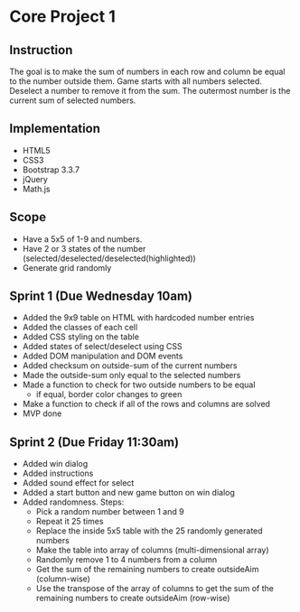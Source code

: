# Core Project 1

## Instruction
The goal is to make the sum of numbers in each row and column be equal to the number outside them. Game starts with all numbers selected. Deselect a number to remove it from the sum. The outermost number is the current sum of selected numbers.

## Implementation
- HTML5
- CSS3
- Bootstrap 3.3.7
- jQuery
- Math.js

## Scope
- Have a 5x5 of 1-9 and numbers.
- Have 2 or 3 states of the number (selected/deselected/deselected(highlighted))
- Generate grid randomly

## Sprint 1 (Due Wednesday 10am)
- Added the 9x9 table on HTML with hardcoded number entries
- Added the classes of each cell
- Added CSS styling on the table
- Added states of select/deselect using CSS
- Added DOM manipulation and DOM events
- Added checksum on outside-sum of the current numbers
- Made the outside-sum only equal to the selected numbers
- Made a function to check for two outside numbers to be equal
  - if equal, border color changes to green
- Make a function to check if all of the rows and columns are solved
- MVP done

## Sprint 2 (Due Friday 11:30am)
- Added win dialog
- Added instructions
- Added sound effect for select
- Added a start button and new game button on win dialog
- Added randomness. Steps:
  - Pick a random number between 1 and 9
  - Repeat it 25 times
  - Replace the inside 5x5 table with the 25 randomly generated numbers
  - Make the table into array of columns (multi-dimensional array)
  - Randomly remove 1 to 4 numbers from a column
  - Get the sum of the remaining numbers to create outsideAim (column-wise)
  - Use the transpose of the array of columns to get the sum of the remaining numbers to create outsideAim (row-wise)
